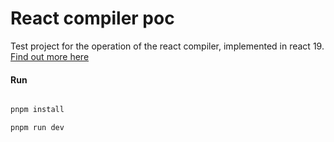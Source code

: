 # React compiler poc

Test project for the operation of the react compiler, implemented in react 19.
[Find out more here](https://react.dev/learn/react-compiler)



#### Run

```bash

pnpm install

pnpm run dev
```


